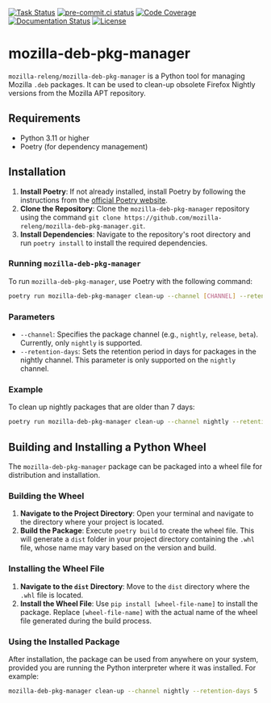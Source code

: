 [![Task Status](https://firefox-ci-tc.services.mozilla.com/api/github/v1/repository/mozilla-releng/mozilla-deb-pkg-manager/main/badge.svg)](https://firefox-ci-tc.services.mozilla.com/api/github/v1/repository/mozilla-releng/mozilla-deb-pkg-manager/main/latest)
[![pre-commit.ci status](https://results.pre-commit.ci/badge/github/mozilla-releng/mozilla-deb-pkg-manager/main.svg)](https://results.pre-commit.ci/latest/github/mozilla-releng/mozilla-deb-pkg-manager/main)
[![Code Coverage](https://codecov.io/gh/mozilla-releng/mozilla-deb-pkg-manager/branch/main/graph/badge.svg?token=GJIV52ZQNP)](https://codecov.io/gh/mozilla-releng/mozilla-deb-pkg-manager)
[![Documentation Status](https://readthedocs.org/projects/mozilla-deb-pkg-manager/badge/?version=latest)](https://mozilla-deb-pkg-manager.readthedocs.io/en/latest/?badge=latest)
[![License](https://img.shields.io/badge/license-MPL%202.0-orange.svg)](http://mozilla.org/MPL/2.0)

# mozilla-deb-pkg-manager

`mozilla-releng/mozilla-deb-pkg-manager` is a Python tool for managing Mozilla `.deb` packages. It can be used to clean-up obsolete Firefox Nightly versions from the Mozilla APT repository.

## Requirements
- Python 3.11 or higher
- Poetry (for dependency management)

## Installation
1. **Install Poetry**: If not already installed, install Poetry by following the instructions from the [official Poetry website](https://python-poetry.org/docs/).
2. **Clone the Repository**: Clone the `mozilla-deb-pkg-manager` repository using the command `git clone https://github.com/mozilla-releng/mozilla-deb-pkg-manager.git`.
3. **Install Dependencies**: Navigate to the repository's root directory and run `poetry install` to install the required dependencies.

### Running `mozilla-deb-pkg-manager`
To run `mozilla-deb-pkg-manager`, use Poetry with the following command:
```bash
poetry run mozilla-deb-pkg-manager clean-up --channel [CHANNEL] --retention-days [DAYS]
```

### Parameters
- `--channel`: Specifies the package channel (e.g., `nightly`, `release`, `beta`). Currently, only `nightly` is supported.
- `--retention-days`: Sets the retention period in days for packages in the nightly channel. This parameter is only supported on the `nightly` channel.

### Example
To clean up nightly packages that are older than 7 days:

```bash
poetry run mozilla-deb-pkg-manager clean-up --channel nightly --retention-days 7
```

## Building and Installing a Python Wheel

The `mozilla-deb-pkg-manager` package can be packaged into a wheel file for distribution and installation.

### Building the Wheel
1. **Navigate to the Project Directory**: Open your terminal and navigate to the directory where your project is located.
2. **Build the Package**: Execute `poetry build` to create the wheel file. This will generate a `dist` folder in your project directory containing the `.whl` file, whose name may vary based on the version and build.

### Installing the Wheel File
1. **Navigate to the `dist` Directory**: Move to the `dist` directory where the `.whl` file is located.
2. **Install the Wheel File**: Use `pip install [wheel-file-name]` to install the package. Replace `[wheel-file-name]` with the actual name of the wheel file generated during the build process.

### Using the Installed Package
After installation, the package can be used from anywhere on your system, provided you are running the Python interpreter where it was installed. For example:

```bash
mozilla-deb-pkg-manager clean-up --channel nightly --retention-days 5
```
